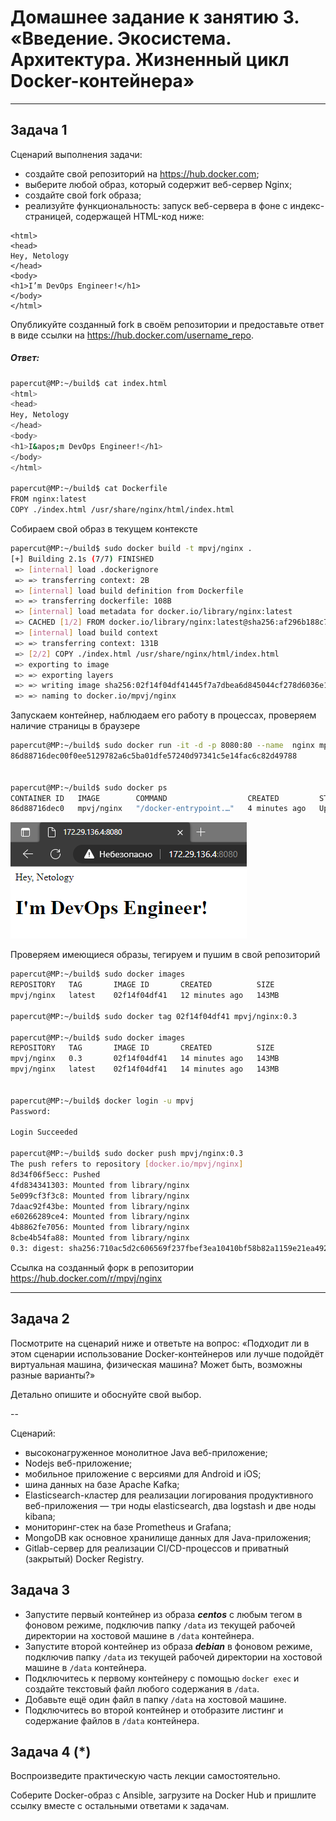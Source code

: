 # Домашнее задание к занятию 3. «Введение. Экосистема. Архитектура. Жизненный цикл Docker-контейнера»

---

## Задача 1

Сценарий выполнения задачи:

- создайте свой репозиторий на https://hub.docker.com;
- выберите любой образ, который содержит веб-сервер Nginx;
- создайте свой fork образа;
- реализуйте функциональность:
запуск веб-сервера в фоне с индекс-страницей, содержащей HTML-код ниже:
```
<html>
<head>
Hey, Netology
</head>
<body>
<h1>I’m DevOps Engineer!</h1>
</body>
</html>
```

Опубликуйте созданный fork в своём репозитории и предоставьте ответ в виде ссылки на https://hub.docker.com/username_repo.

##### Ответ:

```bash
papercut@MP:~/build$ cat index.html
<html>
<head>
Hey, Netology
</head>
<body>
<h1>I&apos;m DevOps Engineer!</h1>
</body>
</html>

papercut@MP:~/build$ cat Dockerfile
FROM nginx:latest
COPY ./index.html /usr/share/nginx/html/index.html
```

Собираем свой образ в текущем контексте
```bash
papercut@MP:~/build$ sudo docker build -t mpvj/nginx .
[+] Building 2.1s (7/7) FINISHED
 => [internal] load .dockerignore                                                                                                        0.1s
 => => transferring context: 2B                                                                                                          0.0s
 => [internal] load build definition from Dockerfile                                                                                     0.1s
 => => transferring dockerfile: 108B                                                                                                     0.0s
 => [internal] load metadata for docker.io/library/nginx:latest                                                                          1.6s
 => CACHED [1/2] FROM docker.io/library/nginx:latest@sha256:af296b188c7b7df99ba960ca614439c99cb7cf252ed7bbc23e90cfda59092305             0.0s
 => [internal] load build context                                                                                                        0.0s
 => => transferring context: 131B                                                                                                        0.0s
 => [2/2] COPY ./index.html /usr/share/nginx/html/index.html                                                                             0.1s
 => exporting to image                                                                                                                   0.1s
 => => exporting layers                                                                                                                  0.1s
 => => writing image sha256:02f14f04df41445f7a7dbea6d845044cf278d6036e1216b1a3420eac199169b9                                             0.0s
 => => naming to docker.io/mpvj/nginx
```

Запускаем контейнер, наблюдаем его работу в процессах, проверяем наличие страницы в браузере

```bash
papercut@MP:~/build$ sudo docker run -it -d -p 8080:80 --name  nginx mpvj/nginx
86d88716dec00f0ee5129782a6c5ba01dfe57240d97341c5e14fac6c82d49788


papercut@MP:~/build$ sudo docker ps
CONTAINER ID   IMAGE        COMMAND                  CREATED         STATUS         PORTS                                   NAMES
86d88716dec0   mpvj/nginx   "/docker-entrypoint.…"   4 minutes ago   Up 4 minutes   0.0.0.0:8080->80/tcp, :::8080->80/tcp   nginx
```

![](1.PNG)

Проверяем имеющиеся образы, тегируем и пушим в свой репозиторий

```bash
papercut@MP:~/build$ sudo docker images
REPOSITORY   TAG       IMAGE ID       CREATED          SIZE
mpvj/nginx   latest    02f14f04df41   12 minutes ago   143MB

papercut@MP:~/build$ sudo docker tag 02f14f04df41 mpvj/nginx:0.3

papercut@MP:~/build$ sudo docker images
REPOSITORY   TAG       IMAGE ID       CREATED          SIZE
mpvj/nginx   0.3       02f14f04df41   14 minutes ago   143MB
mpvj/nginx   latest    02f14f04df41   14 minutes ago   143MB


papercut@MP:~/build$ docker login -u mpvj
Password:

Login Succeeded

papercut@MP:~/build$ sudo docker push mpvj/nginx:0.3
The push refers to repository [docker.io/mpvj/nginx]
8d34f06f5ecc: Pushed
4fd834341303: Mounted from library/nginx
5e099cf3f3c8: Mounted from library/nginx
7daac92f43be: Mounted from library/nginx
e60266289ce4: Mounted from library/nginx
4b8862fe7056: Mounted from library/nginx
8cbe4b54fa88: Mounted from library/nginx
0.3: digest: sha256:710ac5d2c606569f237fbef3ea10410bf58b82a1159e21ea492106ec8f7441cb size: 1778
```

Ссылка на созданный форк в репозитории https://hub.docker.com/r/mpvj/nginx

---

## Задача 2

Посмотрите на сценарий ниже и ответьте на вопрос:
«Подходит ли в этом сценарии использование Docker-контейнеров или лучше подойдёт виртуальная машина, физическая машина? Может быть, возможны разные варианты?»

Детально опишите и обоснуйте свой выбор.

--

Сценарий:

- высоконагруженное монолитное Java веб-приложение;
- Nodejs веб-приложение;
- мобильное приложение c версиями для Android и iOS;
- шина данных на базе Apache Kafka;
- Elasticsearch-кластер для реализации логирования продуктивного веб-приложения — три ноды elasticsearch, два logstash и две ноды kibana;
- мониторинг-стек на базе Prometheus и Grafana;
- MongoDB как основное хранилище данных для Java-приложения;
- Gitlab-сервер для реализации CI/CD-процессов и приватный (закрытый) Docker Registry.

## Задача 3

- Запустите первый контейнер из образа ***centos*** c любым тегом в фоновом режиме, подключив папку ```/data``` из текущей рабочей директории на хостовой машине в ```/data``` контейнера.
- Запустите второй контейнер из образа ***debian*** в фоновом режиме, подключив папку ```/data``` из текущей рабочей директории на хостовой машине в ```/data``` контейнера.
- Подключитесь к первому контейнеру с помощью ```docker exec``` и создайте текстовый файл любого содержания в ```/data```.
- Добавьте ещё один файл в папку ```/data``` на хостовой машине.
- Подключитесь во второй контейнер и отобразите листинг и содержание файлов в ```/data``` контейнера.

## Задача 4 (*)

Воспроизведите практическую часть лекции самостоятельно.

Соберите Docker-образ с Ansible, загрузите на Docker Hub и пришлите ссылку вместе с остальными ответами к задачам.
